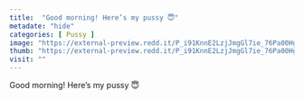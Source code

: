 ```yaml
---
title:  "Good morning! Here’s my pussy 😇"
metadate: "hide"
categories: [ Pussy ]
image: "https://external-preview.redd.it/P_i91KnnE2LzjJmgGl7ie_76Pa00HgNrB0ZtgFmfiJs.jpg?auto=webp&s=9328c921b09a6f42ab0246f273fe3dbee5cbbb3a"
thumb: "https://external-preview.redd.it/P_i91KnnE2LzjJmgGl7ie_76Pa00HgNrB0ZtgFmfiJs.jpg?width=1080&crop=smart&auto=webp&s=04e0ff1ab7002f25e7cf61e305c5d94cdf965d64"
visit: ""
---
```

Good morning! Here’s my pussy 😇

